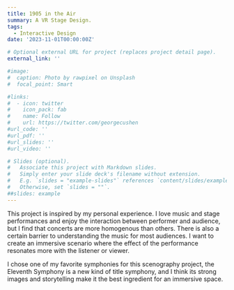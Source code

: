 ```yaml
---
title: 1905 in the Air
summary: A VR Stage Design.
tags:
  - Interactive Design
date: '2023-11-01T00:00:00Z'

# Optional external URL for project (replaces project detail page).
external_link: ''

#image:
#  caption: Photo by rawpixel on Unsplash
#  focal_point: Smart

#links:
#  - icon: twitter
#    icon_pack: fab
#    name: Follow
#    url: https://twitter.com/georgecushen
#url_code: ''
#url_pdf: ''
#url_slides: ''
#url_video: ''

# Slides (optional).
#   Associate this project with Markdown slides.
#   Simply enter your slide deck's filename without extension.
#   E.g. `slides = "example-slides"` references `content/slides/example-slides.md`.
#   Otherwise, set `slides = ""`.
##slides: example
---
```


This project is inspired by my personal experience. I love music and stage performances and enjoy the interaction between performer and audience, but I find that concerts are more homogenous than others. There is also a certain barrier to understanding the music for most audiences. I want to create an immersive scenario where the effect of the performance resonates more with the listener or viewer.

I chose one of my favorite symphonies for this scenography project, the Eleventh Symphony is a new kind of title symphony, and I think its strong images and storytelling make it the best ingredient for an immersive space.